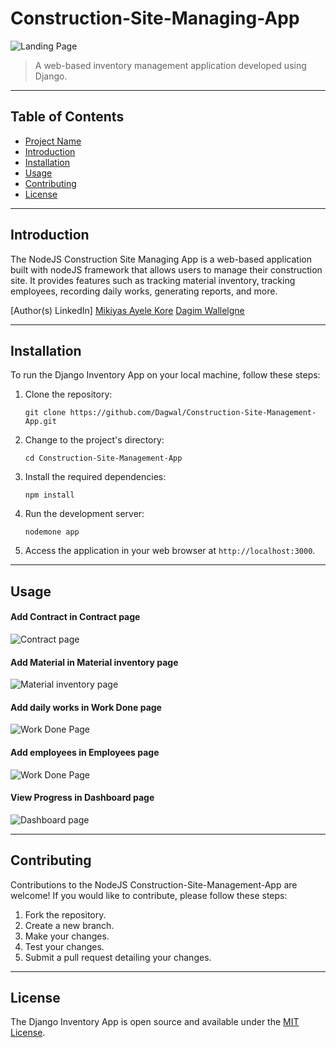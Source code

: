 # Construction-Site-Managing-App

![Landing Page](https://imgur.com/bUdZDq7)



> A web-based inventory management application developed using Django.

---

## Table of Contents

- [Project Name](#Construction-Site-Managing-App)
- [Introduction](#introduction)
- [Installation](#installation)
- [Usage](#usage)
- [Contributing](#contributing)
- [License](#license)

---

## Introduction

The NodeJS Construction Site Managing App is a web-based application built with nodeJS framework that allows users to manage their construction site. It provides features such as tracking material inventory, tracking employees, recording daily works, generating reports, and more.

[Author(s) LinkedIn]
[Mikiyas Ayele Kore](https://www.linkedin.com/in/mikiyas-ayele)
[Dagim Wallelgne](https://linkedin.com/in/dagim-wallelgne-218860231)

---

## Installation

To run the Django Inventory App on your local machine, follow these steps:

1. Clone the repository:

   ```shell
   git clone https://github.com/Dagwal/Construction-Site-Management-App.git
   ```

2. Change to the project's directory:

   ```shell
   cd Construction-Site-Management-App
   ```


3. Install the required dependencies:

   ```shell
   npm install
   ```

4. Run the development server:

   ```shell
   nodemone app
   ```

5. Access the application in your web browser at `http://localhost:3000`.

---

## Usage


#### Add Contract in Contract page
![Contract page](https://i.imgur.com/4zl58Cv.png)

#### Add Material in Material inventory page
![Material inventory page](https://imgur.com/EWpxbqP)

#### Add daily works in Work Done page
![Work Done Page](https://imgur.com/QyK6jke)

#### Add employees in Employees page
![Work Done Page](https://imgur.com/uBMuRzh)

#### View Progress in Dashboard page
![Dashboard page](https://imgur.com/Zjudvrx)

---

## Contributing

Contributions to the NodeJS Construction-Site-Management-App are welcome! If you would like to contribute, please follow these steps:

1. Fork the repository.
2. Create a new branch.
3. Make your changes.
4. Test your changes.
5. Submit a pull request detailing your changes.

---


## License

The Django Inventory App is open source and available under the [MIT License](LICENSE).